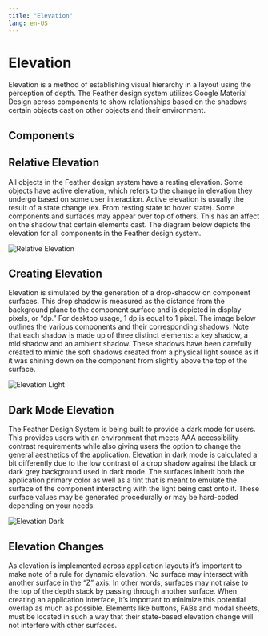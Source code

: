 ```yaml
---
title: "Elevation"
lang: en-US
---
```


# Elevation

Elevation is a method of establishing visual hierarchy in a layout using the perception of depth. The Feather design system utilizes Google Material Design across components to show relationships based on the shadows certain objects cast on other objects and their environment.

## Components

## Relative Elevation

All objects in the Feather design system have a resting elevation. Some objects have active elevation, which refers to the change in elevation they undergo based on some user interaction. Active elevation is usually the result of a state change (ex. From resting state to hover state). Some components and surfaces may appear over top of others. This has an affect on the shadow that certain elements cast. The diagram below depicts the elevation for all components in the Feather design system.

![Relative Elevation](./assets/Elevation-Orthographic_Right-Overview.png)

## Creating Elevation

Elevation is simulated by the generation of a drop-shadow on component surfaces. This drop shadow is measured as the distance from the background plane to the component surface and is depicted in display pixels, or “dp.” For desktop usage, 1 dp is equal to 1 pixel. The image below outlines the various components and their corresponding shadows. Note that each shadow is made up of three distinct elements: a key shadow, a mid shadow and an ambient shadow. These shadows have been carefully created to mimic the soft shadows created from a physical light source as if it was shining down on the component from slightly above the top of the surface.

![Elevation Light](./assets/Elevation-Light-Detail.png)

## Dark Mode Elevation

The Feather Design System is being built to provide a dark mode for users. This provides users with an environment that meets AAA accessibility contrast requirements while also giving users the option to change the general aesthetics of the application. Elevation in dark mode is calculated a bit differently due to the low contrast of a drop shadow against the black or dark grey background used in dark mode. The surfaces inherit both the application primary color as well as a tint that is meant to emulate the surface of the component interacting with the light being cast onto it. These surface values may be generated procedurally or may be hard-coded depending on your needs.

![Elevation Dark](./assets/Elevation-Dark-Detail.png)

## Elevation Changes

As elevation is implemented across application layouts it’s important to make note of a rule for dynamic elevation. No surface may intersect with another surface in the “Z” axis. In other words, surfaces may not raise to the top of the depth stack by passing through another surface. When creating an application interface, it’s important to minimize this potential overlap as much as possible. Elements like buttons, FABs and modal sheets, must be located in such a way that their state-based elevation change will not interfere with other surfaces.
